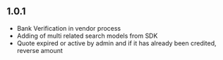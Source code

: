 ## 1.0.1

+ Bank Verification in vendor process
+ Adding of multi related search models from SDK
+ Quote expired or active by admin and if it has already been credited, reverse amount
